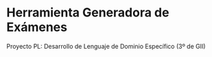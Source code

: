 Herramienta Generadora de Exámenes
==================================

Proyecto PL: Desarrollo de Lenguaje de Dominio Específico (3º de GII)
